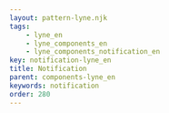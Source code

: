 ```yaml
---
layout: pattern-lyne.njk
tags: 
    - lyne_en
    - lyne_components_en
    - lyne_components_notification_en
key: notification-lyne_en
title: Notification
parent: components-lyne_en
keywords: notification
order: 280
---
```

